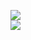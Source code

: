 [![](https://img.shields.io/badge/Made%20With-Github%20Spray-lightgrey.svg?style=for-the-badge&logo=github)](https://github.com/Annihil/github-spray#143)  
[![](https://i.imgur.com/2DrTn0Z.gif)](https://github.com/Annihil/github-spray)